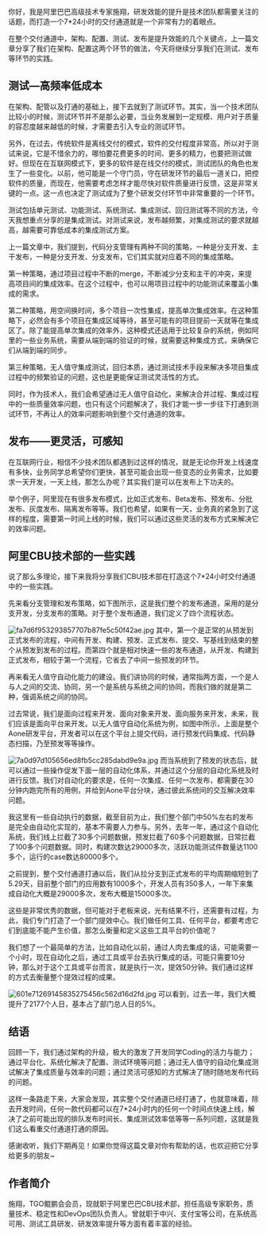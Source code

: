 你好，我是阿里巴巴高级技术专家施翔，研发效能的提升是技术团队都需要关注的话题，而打造一个7\*24小时的交付通道就是一个非常有力的着眼点。

在整个交付通道中，架构、配置、测试、发布是提升效能的几个关键点，上一篇文章分享了我们在架构、配置这两个环节的做法，今天将继续分享我们在测试、发布等环节的实践。

## 测试—高频率低成本

在架构、配管以及打通的基础上，接下去就到了测试环节。其实，当一个技术团队比较小的时候，测试环节并不是那么必要，当业务发展到一定规模、用户对于质量的容忍度越来越低的时候，才需要去引入专业的测试环节。

另外，在过去，传统软件是离线交付的模式，软件的交付程度非常高，所以对于测试来说，它是不惜余力的，哪怕要花费更多的时间、更多的精力，也要把测试做好。但现在在互联网模式下，更多的软件是在线交付的模式，测试团队的角色也发生了一些变化。以前，他可能是一个守门员，守在研发环节的最后一道关口，把控软件的质量，而现在，他需要考虑怎样才能尽快对软件质量进行反馈，这是非常关键的一点。这一点也决定了测试成为了整个研发交付环节中非常重要的一个环节。

测试包括单元测试、功能测试、系统测试、集成测试、回归测试等不同的方法，今天我想重点分享的是集成测试。对测试来说，发布越频繁，对集成测试的要求就越高，越需要可靠低成本的集成测试方案。

上一篇文章中，我们提到，代码分支管理有两种不同的策略，一种是分支开发、主干发布，一种是分支开发、分支发布，它们其实就对应着不同的集成策略。

第一种策略，通过项目过程中不断的merge，不断减少分支和主干的冲突，来提高项目间的集成效率。在这个过程中，也可以用项目过程中的功能测试来覆盖小集成的需求。

第二种策略，用空间换时间，多个项目一次性集成，提高单次集成效率。在这种策略下，必然会有多个项目在集成区域等待，甚至可能有的项目提前一天就等在集成区了。除了能提高单次集成的效率外，这种模式还适用于比较复杂的系统，例如阿里的一些业务系统，需要从端到端的验证的时候，就需要这种集成方式，来确保它们从端到端的同步。

第三种策略，无人值守集成测试，回归本质，通过测试技术手段来解决多项目集成过程中的频繁验证的问题，这也是更能保证测试灵活性的方式。

同时，作为技术人，我们会希望通过无人值守自动化，来解决合并过程、集成过程中的一些质量效率问题，也只有这个问题解决了，我们才能一步一步往下打通到测试环节，不再让人的效率问题影响到整个交付通道的效率。

## 发布——更灵活，可感知

在互联网行业，相信不少技术团队都遇到过这样的情况，就是无论你开发上线速度有多快，业务同学总希望你们更快，甚至可能会出现一些变态的业务需求，比如要求一天开发，一天上线，那怎么办呢？其实我们是可以在发布上下功夫的。

举个例子，阿里现在有很多发布模式，比如正式发布、Beta发布、预发布、分批发布、灰度发布、隔离发布等等。我们也希望，如果有一天，业务真的紧急到了这样的程度，需要第一时间上线的时候，我们可以通过这些灵活的发布方式来解决它的效率问题。

## 阿里CBU技术部的一些实践

说了那么多理论，接下来我将分享我们CBU技术部在打造这个7\*24小时交付通道中的一些实践。

先来看分支管理和发布策略，如下图所示，这是我们整个的发布通道，采用的是分支开发，分支发布的策略。对于整个发布通道，我们定义了四个流程状态。

![fa7d6f953293857707b87fe5c50f42ae.jpg][]
其中，第一个是正常的从预发到正式发布的流程，中间有开发、构建、预发、正式发布、提交、写基线到结束的整个从预发到发布的过程。而第四个就是相对快速一些的发布通道，从开发、构建到正式发布，相较于第一个流程，它省去了中间一些预发的环节。

再来看无人值守自动化能力的建设。我们讲协同的时候，通常指两方面，一个是人与人之间的交流、协同，另一个是系统与系统之间的协同，而我们做的就是第二种，强调系统之间的协同。

过去常说，我们是面向过程来开发、面向对象来开发、面向服务来开发，未来，我们应该是面向平台来开发。以无人值守自动化系统为例，如图中所示，上面是整个Aone研发平台，开发者可以在这个平台上提交代码，进行预发代码集成、代码静态扫描，乃至预发等等操作。

![7a0d97d105656ed8fb5cc285dabd9e9a.jpg][]
而当系统到了预发的状态后，就可以通过一些操作促发下面一层的自动化体系，并通过这个分层的自动化系统及时进行反馈。我们对自动化的要求是，任何一次集成、任何一次发布，都需要在30分钟内跑完所有的用例，并给到Aone平台分块，通过彼此系统间的交互解决效率问题。

我这里有一些自动执行的数据，截至目前为止，我们整个部门中50%左右的发布是完全由自动化实现的，基本不需要人力参与。另外，去年一年，通过这个自动化系统，我们线上拦截了30多个问题数据，预发拦截了60多个问题数据，日常拦截了100多个问题数据。同时，构建次数达29000多次，活跃功能测试件数量达1100多个，运行的case数达80000多个。

之前提到，整个交付通道打通以后，我们从拉分支到正式发布的平均周期缩短到了5.29天，目前整个部门的应用数有1000多个，开发人员有350多人，一年下来集成自动化大概是29000多次，发布大概是15000多次。

这些是非常优秀的数据，但可能对于老板来说，光有结果不行，还需要有过程，为此，我们专门打造了一个部门提效中心。我们做任何工具、任何平台，都要考虑它们到底能不能产生价值，那怎么衡量和定义这些工具平台的价值呢？

我们想了一个最简单的方法，比如自动化以前，通过人肉去集成的话，可能需要一个小时，现在自动化之后，通过工具或平台去执行集成的话，可能只需要10分钟，那么对于这个工具或平台而言，就是执行一次，提效50分钟。我们通过这样的方式去衡量整个提效过程的成果。

![601e71269145835275456c562d16d2fd.jpg][]
可以看到，过去一年，我们大概提升了2177个人日，基本占了部门总人日的5%。

## 结语

回顾一下，我们通过架构的升级，极大的激发了开发同学Coding的活力与能力；通过平台化、系统化解决了配置、测试环境等问题；通过无人值守的自动化集成测试解决了集成质量与效率的问题；通过灵活可感知的方式解决了随时随地发布代码的问题。

这样一条路走下来，大家会发现，其实整个交付通道已经打通了，也就意味着，除去开发时间，任何一款代码都可以在7\*24小时内的任何一个时间点快速上线，解决了之前可能出现的排队发布时间长、集成测试效率低等等一系列问题，这就是我们这么看重交付通道打通的原因。

感谢收听，我们下期再见！如果你觉得这篇文章对你有帮助的话，也欢迎把它分享给更多的朋友~

## 作者简介

施翔，TGO鲲鹏会会员，现就职于阿里巴巴CBU技术部，担任高级专家职务，质量技术、稳定性和DevOps团队负责人。曾就职于中兴、支付宝等公司，在系统高可用、测试工具研发、研发效率提升等方面有着丰富的经验。


[fa7d6f953293857707b87fe5c50f42ae.jpg]: https://static001.geekbang.org/resource/image/fa/ae/fa7d6f953293857707b87fe5c50f42ae.jpg
[7a0d97d105656ed8fb5cc285dabd9e9a.jpg]: https://static001.geekbang.org/resource/image/7a/9a/7a0d97d105656ed8fb5cc285dabd9e9a.jpg
[601e71269145835275456c562d16d2fd.jpg]: https://static001.geekbang.org/resource/image/60/fd/601e71269145835275456c562d16d2fd.jpg

